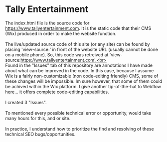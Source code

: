 # Tally Entertainment

The index.html file is the source code for https://www.tallyentertainment.com. It is the static code that their CMS (Wix) produced in order to make the website function.<br>
<br>
The live/updated source code of this site (or any site) can be found by placing 'view-source:' in front of the website URL (usually cannot be done on a mobile phone). So, this code was retreived at 'view-source:https://www.tallyentertainment.com'.<br>
<br>
Found in the "Issues" tab of this repository are annotations I have made about what can be improved in the code. In this case, because I assume Wix is a fairly non-customizable (non code-editing friendly) CMS, some of these changes will be impossible. Im sure however, that some of them could be achived within the Wix platform. I give another tip-of-the-hat to Webflow here... it offers complete code-editing capabilities.<br>
<br>
I created 3 "Issues".<br>
<br>
To mentioned every possible technical error or opportunity, would take many hours for this, and or site.<br>
<br>
In practice, I understand how to prioritize the find and resolving of these technical SEO bugs/opportunities.